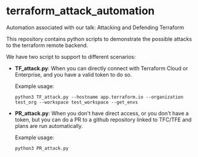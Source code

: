 # terraform_attack_automation
Automation associated with our talk: Attacking and Defending Terraform

This repository contains python scripts to demonstrate the possible attacks to the terraform remote backend.

We have two script to support to different scenarios:
* **TF_attack.py**: When you can directly connect with Terraform Cloud or Enterprise, and you have a valid token to do so.
    
    Example usage:
    ```
    python3 TF_attack.py --hostname app.terraform.io --organization test_org --workspace test_workspace --get_envs
    ```

* **PR_attack.py**: When you don't have direct access, or you don't have a token, but you can do a PR to a github repository linked to TFC/TFE and plans are run automatically.

    Example usage:
    ```
    python3 PR_attack.py
    ```